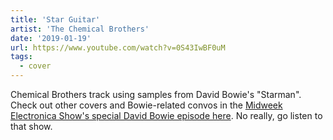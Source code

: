 ```yaml
---
title: 'Star Guitar'
artist: 'The Chemical Brothers'
date: '2019-01-19'
url: https://www.youtube.com/watch?v=0S43IwBF0uM
tags:
  - cover
---
```


Chemical Brothers track using samples from David Bowie's "Starman". Check out other covers and Bowie-related convos in the [Midweek Electronica Show's special David Bowie episode here](https://www.mixcloud.com/radiofreematlock/the-ieg-midweek-electronica-show-8-january-2019-lippy-kid-presents-the-legacy-of-david-bowie/). No really, go listen to that show.
